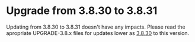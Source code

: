 # Upgrade from 3.8.30 to 3.8.31

Updating from 3.8.30 to 3.8.31 doesn't have any impacts. Please read the apropriate UPGRADE-3.8.x files for updates lower as [3.8.30](UPGRADE-3.8.30.md) to this version.
